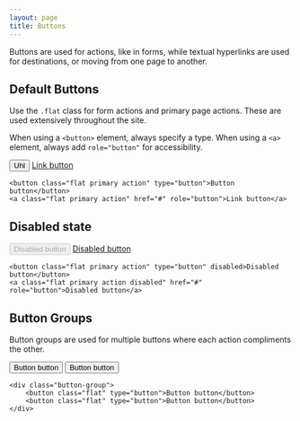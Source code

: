 ```yaml
---
layout: page
title: Buttons
---
```


Buttons are used for actions, like in forms, while textual hyperlinks are used for destinations, or moving from one page to another.

## Default Buttons

Use the `.flat` class for form actions and primary page actions. These are used extensively throughout the site.

When using a `<button>` element, always specify a type. When using a `<a>` element, always add `role="button"` for accessibility.

<button class="flat primary action" type="button">Uhl</button>
<a class="btn" href="#" role="button">Link button</a>

```
<button class="flat primary action" type="button">Button button</button>
<a class="flat primary action" href="#" role="button">Link button</a>
```

## Disabled state

<button class="flat primary action" type="button" disabled>Disabled button</button>
<a class="flat primary action disabled" href="#" role="button">Disabled button</a>

```
<button class="flat primary action" type="button" disabled>Disabled button</button>
<a class="flat primary action disabled" href="#" role="button">Disabled button</a>
```

## Button Groups

Button groups are used for multiple buttons where each action compliments the other.

<div class="button-group">
    <button class="flat primary" type="button">Button button</button>
    <button class="flat primary action" type="button">Button button</button>
</div>

```
<div class="button-group">
    <button class="flat" type="button">Button button</button>
    <button class="flat" type="button">Button button</button>
</div>
```
